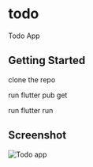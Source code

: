 # todo

Todo App

## Getting Started
clone the repo 

run flutter pub get

run flutter run

## Screenshot

![Todo app](./awaccc.png.png)
